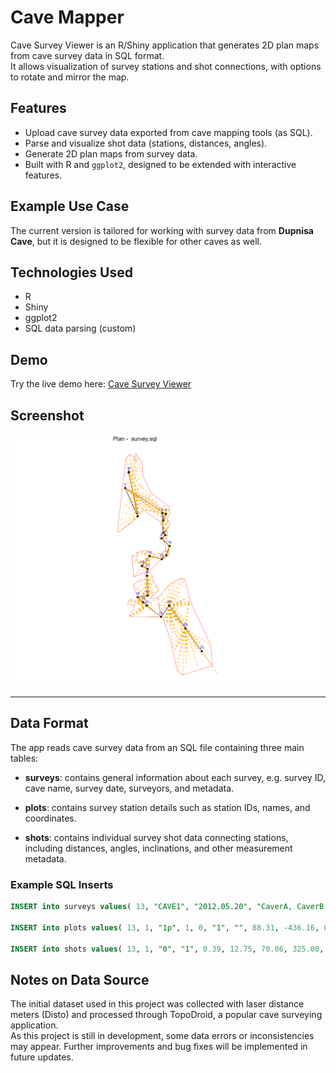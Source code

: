 # Cave Mapper

Cave Survey Viewer is an R/Shiny application that generates 2D plan maps from cave survey data in SQL format.  
It allows visualization of survey stations and shot connections, with options to rotate and mirror the map.

## Features

- Upload cave survey data exported from cave mapping tools (as SQL).
- Parse and visualize shot data (stations, distances, angles).
- Generate 2D plan maps from survey data.
- Built with R and `ggplot2`, designed to be extended with interactive features.

## Example Use Case

The current version is tailored for working with survey data from **Dupnisa Cave**, but it is designed to be flexible for other caves as well.

## Technologies Used

- R
- Shiny
- ggplot2
- SQL data parsing (custom)

## Demo

Try the live demo here: [Cave Survey Viewer](https://aarday.shinyapps.io/cave-map-shiny/)


## Screenshot

![Application Screenshot](cave-mapper-v1.png)

---
## Data Format

The app reads cave survey data from an SQL file containing three main tables:

- **surveys**: contains general information about each survey, e.g. survey ID, cave name, survey date, surveyors, and metadata.

- **plots**: contains survey station details such as station IDs, names, and coordinates.

- **shots**: contains individual survey shot data connecting stations, including distances, angles, inclinations, and other measurement metadata.

### Example SQL Inserts

```sql
INSERT into surveys values( 13, "CAVE1", "2012.05.20", "CaverA, CaverB, CaverC,", 1080.0000, "17 may 2025", "0", 0, 0, 0 );

INSERT into plots values( 13, 1, "1p", 1, 0, "1", "", 88.31, -436.16, 0.57, 0.00, 0.00, "", "", 0, 0, -1.00 );

INSERT into shots values( 13, 1, "0", "1", 0.39, 12.75, 70.06, 325.00, 23979.00, 27517.00, -59.17, 1, 0, 0, 0, "", 0, 1337538074, 0, 0.00, "00:13:43:A6:2F:6C" );
```
## Notes on Data Source

The initial dataset used in this project was collected with laser distance meters (Disto) and processed through TopoDroid, a popular cave surveying application.  
As this project is still in development, some data errors or inconsistencies may appear. Further improvements and bug fixes will be implemented in future updates.


